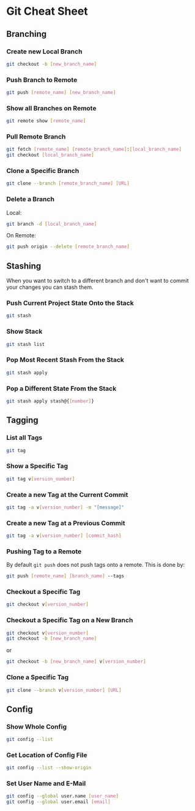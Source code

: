 # Git Cheat Sheet


## Branching
### Create new Local Branch
```bash
git checkout -b [new_branch_name] 
```

### Push Branch to Remote
```bash
git push [remote_name] [new_branch_name] 
```

### Show all Branches on Remote
```bash
git remote show [remote_name] 
```

### Pull Remote Branch
```bash
git fetch [remote_name] [remote_branch_name]:[local_branch_name]
git checkout [local_branch_name]
```

### Clone a Specific Branch
```bash
git clone --branch [remote_branch_name] [URL]
```

### Delete a Branch
Local:
```bash
git branch -d [local_branch_name]
```
On Remote:
```bash
git push origin --delete [remote_branch_name]
```


## Stashing
When you want to switch to a different branch and don't want to commit your changes you can stash them.

### Push Current Project State Onto the Stack
```bash
git stash
```

### Show Stack
```bash
git stash list
```

### Pop Most Recent Stash From the Stack
```bash
git stash apply
```

### Pop a Different State From the Stack
```bash
git stash apply stash@{[number]}
```


## Tagging
### List all Tags
```bash
git tag
```

### Show a Specific Tag
```bash
git tag v[version_number]
```

### Create a new Tag at the Current Commit 
```bash
git tag -a v[version_number] -m "[message]"
```

### Create a new Tag at a Previous Commit
```bash
git tag -a v[version_number] [commit_hash] 
```

### Pushing Tag to a Remote
By default `git push` does not push tags onto a remote. This is done by:
```bash
git push [remote_name] [branch_name] --tags
```

### Checkout a Specific Tag
```bash
git checkout v[version_number] 
```

### Checkout a Specific Tag on a New Branch
```bash
git checkout v[version_number] 
git checkout -b [new_branch_name]
```
or
```bash
git checkout -b [new_branch_name] v[version_number] 
```

### Clone a Specific Tag
```bash
git clone --branch v[version_number] [URL]
```


## Config
### Show Whole Config
```bash
git config --list
```

### Get Location of Config File
```bash
git config --list --show-origin
```

### Set User Name and E-Mail
```bash
git config --global user.name [user_name]
git config --global user.email [email]
```








